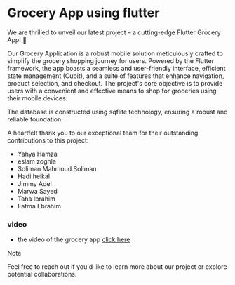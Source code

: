 # Grocery App using flutter
We are thrilled to unveil our latest project – a cutting-edge Flutter Grocery App! 🚀

Our Grocery Application is a robust mobile solution meticulously crafted to simplify the grocery shopping journey for users. Powered by the Flutter framework, the app boasts a seamless and user-friendly interface, efficient state management (Cubit), and a suite of features that enhance navigation, product selection, and checkout. The project's core objective is to provide users with a convenient and effective means to shop for groceries using their mobile devices.

The database is constructed using sqflite technology, ensuring a robust and reliable foundation.

A heartfelt thank you to our exceptional team for their outstanding contributions to this project:

- Yahya Hamza
- eslam zoghla
- Soliman Mahmoud Soliman
- Hadi heikal
- Jimmy Adel 
- Marwa Sayed
- Taha Ibrahim
- Fatma Ebrahim

### video

* the video of the grocery app [click here](https://www.linkedin.com/posts/eslam-zoghla-9419531b8_fluttergroceryapp-mobiledevelopment-flutter-activity-7146599617378385920-xxnA?utm_source=share&utm_medium=member_desktop
)
> [!NOTE]
> Feel free to reach out if you'd like to learn more about our project or explore potential collaborations.
